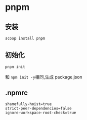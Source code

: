 # pnpm

## 安装
```bash
scoop install pnpm
```
## 初始化
```bash
pnpm init
```
和 `npm init -y`相同,生成 package.json
## .npmrc
```
shamefully-hoist=true
strict-peer-dependencies=false
ignore-workspace-root-check=true
```
